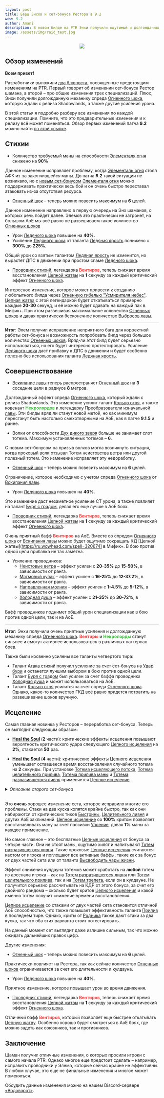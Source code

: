 ```yaml
---    
layout: post
title: Бафф Энхов и сет-бонуса Рестора в 9.2
wow: 9.2
author: Amani
description: В новом билде на PTR Энхи получили ощутимый и долгожданный бафф Огненного шока и проводников, а Рестор – обновленный сет-бонус, который показывает себя крайне сильно.
image: /assets/img/raid_test.jpg
---
```


<p align="center">
<img src="/assets/img/raid_test.jpg" > 
</p>

## Обзор изменений

**Всем привет!**

Разработчики выложили [два блюпоста](https://www.bluetracker.gg/wow/topic/us-en/1143961-class-set-feedback-shaman/), посвященные предстоящим изменениям на PTR. Первый говорит об изменении сет-бонуса Рестор шамана, а второй – про общие изменения трех специализаций. Плюс, Энхи получили долгожданную механику спреда [Огненного шока](https://ru.wowhead.com/spell=188389), которую ждали с релиза Shadowlands, а также другие усиления урона. 

В этой статья я подробно разберу все изменения по каждой специализации. Помните, что это предварительные изменения и к релизу всё может поменяться. Обзор первых изменений патча **9.2** можно найти [по этой ссылке](https://stormkeeper.ru/2021/11/19/patch-9-2.html).

<!--more-->

## Стихии

* Количество требуемый маны на способности [Элементаля огня](https://ru.wowhead.com/spell=198067) снижено на **90%**

Данное изменение исправляет проблему, когда [Элементаль огня](https://ru.wowhead.com/spell=198067) стоял АФК из-за закончившейся маны. До патча **9.2** такой ситуации не возникало, но с [новым сет-бонусом](https://stormkeeper.ru/2021/11/19/patch-9-2.html) [Элементаля огня](https://ru.wowhead.com/spell=198067) можно поддерживать практически весь бой и он очень быстро переставал атаковать из-за отсутствия ресурса.

* [Огненный шок](https://ru.wowhead.com/spell=188389) – теперь можно повесить максимум на **6** целей.

Данное изменение направлено в первую очередь на Энх шаманов, о которых речь пойдет далее. Элемов это практически не затронет, на большом АоЕ мы всё равно не развешиваем такое количество [Огненных шоков](https://ru.wowhead.com/spell=188389)

* Урон [Ледяного шока](https://ru.wowhead.com/spell=196840) повышен на **40%**.
* Усиление [Ледяного шока](https://ru.wowhead.com/spell=196840) от таланта [Ледяная ярость](https://ru.wowhead.com/spell=210714) понижено с **300%** до **225%**.

Общий урон со взятым талантом [Ледяная ярость](https://ru.wowhead.com/spell=210714) не изменится, но вырастет ДПС в движении при простом спаме [Ледяного шока](https://ru.wowhead.com/spell=196840).

* [Проводник стихий](https://ru.wowhead.com/spell=356250), легендарка <span style="color:#ff4040;font-size:1em;">**Вентиров**</span>, теперь снижает время восстановления [Цепной жатвы](https://ru.wowhead.com/spell=320674) на **1** секунду за каждый критический эффект [Огненного шока](https://ru.wowhead.com/spell=188389).

Интересное изменение, которое может привести к созданию любопытного билда через [Огненную гибелью "Усмирителя небес"](https://ru.wowhead.com/spell=336734). [Цепная жатва](https://ru.wowhead.com/spell=320674) с этой легендаркой будет откатываться примерно каждые **20-30** секунд, и её можно будет сдавать на каждый пак в Мифик+. При этом развешивая максимальное количество [Огненных шоков](https://ru.wowhead.com/spell=188389) и давая практически бесконечное количество [Выбросов лавы](https://ru.wowhead.com/spell=51505).

<hr style="height:1px;background-color:#bbb">
<p></p>

**Итог:** Элем получил исправление неприятного бага для корректной работы сет-бонуса и возможность попробовать билд через большое количество [Огненных шоков](https://ru.wowhead.com/spell=188389). Вряд-ли этот билд будет серьезно использоваться, но его будет интересно протестировать. Усиление [Ледяного шока](https://ru.wowhead.com/spell=196840) даст прибавку к ДПС в движении и будет особенно полезно без использования таланта [Ледяная ярость](https://ru.wowhead.com/spell=210714).

## Совершенствование

* [Вскипание лавы](https://ru.wowhead.com/spell=60103) теперь распространяет [Огненный шок](https://ru.wowhead.com/spell=188389) на **3** соседние цели в радиусе **8** метров.

Долгожданный эффект спреда [Огненного шока](https://ru.wowhead.com/spell=188389), который ждали с релиза Shadowlands. Это изменение усилит талант [Кольцо огня](https://ru.wowhead.com/spell=333974), а также ковенант <span style="color:#40bf40;font-size:1em;">**Некролордов**</span> и легендарку [Преобразователи изначальной лавы](https://ru.wowhead.com/spell=335895). Эти билды вряд ли станут новой метой, но как минимум перестанут быть настолько смехотворными на АоЕ, как в патче **9.1.5** и ранее.

* Волки от способности [Дух дикого зверя](https://ru.wowhead.com/spell=51533) больше не занимает слот тотема. Максимум установленных тотемов – **6**.

С новым сет-бонусом на призыв волков могла возникнуть ситуация, когда проковый волк отзывал [Тотем неистовства ветра](https://ru.wowhead.com/spell=8512) или другой полезный тотем. Это изменение исправляет эту недоработку. 

* [Огненный шок](https://ru.wowhead.com/spell=188389) – теперь можно повесить максимум на **6** целей.

Ограничение, которое необходимо с учетом спреда [Огненного шока](https://ru.wowhead.com/spell=188389) от [Вскипания лавы](https://ru.wowhead.com/spell=60103). 

* Урон [Ледяного шока](https://ru.wowhead.com/spell=196840) повышен на **40%**.

Это изменение даст незаметное усиление СТ урона, а также повлияет на талант [Буря с градом](https://ru.wowhead.com/spell=334195), делая его еще лучше в АоЕ боях. 

* [Проводник стихий](https://ru.wowhead.com/spell=356250), легендарка <span style="color:#ff4040;font-size:1em;">**Вентиров**</span>, теперь снижает время восстановления [Цепной жатвы](https://ru.wowhead.com/spell=320674) на **1** секунду за каждый критический эффект [Огненного шока](https://ru.wowhead.com/spell=188389).

Очень приятный бафф <span style="color:#ff4040;font-size:1em;">**Вентиров**</span> на АоЕ. Вместе со спредом [Огненного шока](https://ru.wowhead.com/spell=188389) от [Вскипания лавы](https://ru.wowhead.com/spell=60103) можно будет ощутимо сокращать КД [Цепной жатвы](https://ru.wowhead.com/spell=320674] в Мифик+. В бою против одной цели прибавка не так заметна.

* Усиление проводников:
  * [Неистовые ветра](https://ru.wowhead.com/spell=338318?ilvl=252) – эффект усилен с **20-35%** до **15-50%**, в зависимости от ранга.
  * [Магмовый кулак](https://ru.wowhead.com/spell=338331?ilvl=252) – эффект усилен с **16-25%** до **12-37.2%**, в зависимости от ранга.
  * [Направленная молния](https://ru.wowhead.com/spell=338322?ilvl=252) – эффект усилен с **1-4.5%** до **5-12%**, в зависимости от ранга.
  * [Холодная душа](https://ru.wowhead.com/spell=338325?ilvl=252) – эффект усилен с **21-35%** до **30-72%**, в зависимости от ранга.

Бафф проводников поднимет общий урон специализации как в бою против одной цели, так и на АоЕ.

<hr style="height:1px;background-color:#bbb">
<p></p>

**Итог:** Энхи получили очень приятные усиления и долгожданную механику спреда [Огненного шока](https://ru.wowhead.com/spell=188389). <span style="color:#ff4040;font-size:1em;">**Вентиры**</span> и <span style="color:#40bf40;font-size:1em;">**Некролорды**</span> станут сильнее и смогут активнее использоваться в различных паттернах боев.

Также были косвенно усилены все таланты четвертого тира:
  * Талант [Атака стихий](https://ru.wowhead.com/spell=210853) получил усиление за счет сет-бонуса на [Удар бури](https://ru.wowhead.com/spell=17364) и останется лучшим выбором в бою против одной цели.
  * Талант [Буря с градом](https://ru.wowhead.com/spell=334195/) был усилен за счет баффа проводника [Холодная душа](https://ru.wowhead.com/spell=338325?ilvl=252) и может использоваться на АоЕ.
  * Талант [Кольцо огня](https://ru.wowhead.com/spell=333974) усилится за счет спреда [Огненного шока](https://ru.wowhead.com/spell=188389). Однако, какое-то количество ГКД всё равно придется потратить на развешивание шоков вручную.

## Исцеление

Самая главная новинка у Ресторов – переработка сет-бонуса. Теперь он выглядит следующим образом:

* [**Heal the Soul**](https://ptr.wowhead.com/spell=364470) (**2** части): критические эффекты исцеления повышают вероятность критического удара следующего [Цепного исцеления](https://ru.wowhead.com/spell=1064) на **2%**, стакается **50** раз.

* [**Heal the Soul**](https://ptr.wowhead.com/spell=363672) (**4** части): критические эффекты [Цепного исцеления](https://ru.wowhead.com/spell=1064) уменьшает оставшееся время восстановления случайного тотема на **2** секунды. При установке [Тотема исцеляющего потока](https://ru.wowhead.com/spell=5394), [Тотема целительного прилива](https://ru.wowhead.com/spell=108280), [Тотема прилива маны](https://ru.wowhead.com/spell=16191) и [Тотема разразившегося ливня](https://ru.wowhead.com/spell=157153) применяется [Цепное исцеление](https://ru.wowhead.com/spell=1064).

<details markdown=1><summary><i>Описание старого сет-бонуса</i></summary>
<br>

* [**Heal the Soul**](https://ptr.wowhead.com/spell=364470) (**2** части): вероятность критического исцеления от [Цепного исцеления](https://ru.wowhead.com/spell=1064) повышена на **30%** по всем целям, если первая цель была под эффектом [Быстрины](https://ru.wowhead.com/spell=61295).

* [**Heal the Soul**](https://ptr.wowhead.com/spell=363672) (**4** части): критические эффекты исцеления от [Цепного исцеления](https://ru.wowhead.com/spell=1064) уменьшает оставшееся время восстановления [Тотема духовной связи](https://ru.wowhead.com/spell=98008) на **2** секунды.

</details>

<br>

Это **очень** хорошее изменение сета, которое исправило многие его проблемы. Стаки на два куска копятся крайне быстро, так как они набираются от критических тиков [Быстрины](https://ru.wowhead.com/spell=61295), [Целительного ливня](https://ru.wowhead.com/spell=73920) и других АоЕ заклинаний. [Цепное исцеление](https://ru.wowhead.com/spell=1064) со **100%** критом позволяет восстанавливать ману за счет пассивки [Упоение](https://ru.wowhead.com/spell=16196), давая **1%** маны за каждое применение.

Но самое главное – это бесплатные [Цепные исцеления](https://ru.wowhead.com/spell=1064) от бонуса за четыре части. Они не стоят маны, ощутимо хилят и напитывают [Тотем разразившегося ливня](https://ru.wowhead.com/spell=157153). Такие проковые [Цепные исцеления](https://ru.wowhead.com/spell=1064) считаются кастом от игрока и поглощают все активные баффы, такие как за бонус от двух частей сета или от таланта [Высвободить чары жизни](https://ru.wowhead.com/spell=73685).

Эффект снижения кулдауна тотемов может сработать на **любой** тотем из арсенала игрока – как на [Тотем разразившегося ливня](https://ru.wowhead.com/spell=157153) или [Тотем целительного прилива](https://ru.wowhead.com/spell=108280), так и на [Тотем трепета](https://ru.wowhead.com/spell=8143), если он в кулдауне. Не получится серьезно рассчитывать на КДР от этого бонуса, за счет его двойного рандома – сколько будет критов [Цепного исцеления](https://ru.wowhead.com/spell=1064) и какой именно тотем получит снижение времени восстановления.

[Цепное исцеление](https://ru.wowhead.com/spell=1064) со стаками от двух частей сета становится отличной АоЕ способностью, что также повышает эффективность таланта [Прилив](https://ru.wowhead.com/spell=157154) в последнем тире. Однако, криты от [Родника](https://ru.wowhead.com/spell=197995) также дают стаки за два куска, так что оба этих варианта стоит потестировать.

На данный момент сет выглядит даже излишне сильным, так что можно ожидать дальнейших правок цифр. 

Другие изменения:

* [Огненный шок](https://ru.wowhead.com/spell=188389) – теперь можно повесить максимум на **6** целей.

Практически повлияет на Рестора, так как сейчас количество [Огненных шоков](https://ru.wowhead.com/spell=188389) ограничивается за счет его длительности и кулдауна.

* Урон [Ледяного шока](https://ru.wowhead.com/spell=196840) повышен на **40%**.

Приятное изменение, которое повышает урон во время движения.

* [Проводник стихий](https://ru.wowhead.com/spell=356250), легендарка <span style="color:#ff4040;font-size:1em;">**Вентиров**</span>, теперь снижает время восстановления [Цепной жатвы](https://ru.wowhead.com/spell=320674) на **1** секунду за каждый критический эффект [Огненного шока](https://ru.wowhead.com/spell=188389).

Отличный бафф <span style="color:#ff4040;font-size:1em;">**Вентиров**</span>, который позволяет еще быстрее откатывать [Цепную жатву](https://ru.wowhead.com/spell=320674). Особенно хорошо будет смотреться в АоЕ боях, где можно задеть как союзников, так и противников.

## Заключение

Шаман получил отличные изменения, о которых просили игроки с самого начала PTR. Однако многое еще предстоит сделать – например, исправить проводники у Элема, которые сейчас крайне не эффективны. В любом случае, это еще не финальные изменения и многое может поменяться.

Обсудить данные изменения можно на нашем Discord-сервере [«Водоворот»](https://discord.gg/vodovorot).
